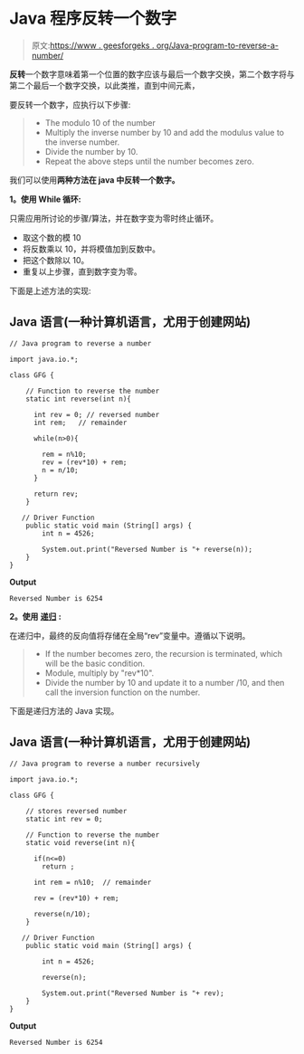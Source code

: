 # Java 程序反转一个数字

> 原文:[https://www . geesforgeks . org/Java-program-to-reverse-a-number/](https://www.geeksforgeeks.org/java-program-to-reverse-a-number/)

**反转**一个数字意味着第一个位置的数字应该与最后一个数字交换，第二个数字将与第二个最后一个数字交换，以此类推，直到中间元素，

要反转一个数字，应执行以下步骤:

> *   The modulo 10 of the number
> *   Multiply the inverse number by 10 and add the modulus value to the inverse number.
> *   Divide the number by 10.
> *   Repeat the above steps until the number becomes zero.

我们可以使用**两种方法在 java 中反转一个数字。**

**1。使用 While 循环:**

只需应用所讨论的步骤/算法，并在数字变为零时终止循环。

*   取这个数的模 10
*   将反数乘以 10，并将模值加到反数中。
*   把这个数除以 10。
*   重复以上步骤，直到数字变为零。

下面是上述方法的实现:

## Java 语言(一种计算机语言，尤用于创建网站)

```
// Java program to reverse a number

import java.io.*;

class GFG {

    // Function to reverse the number
    static int reverse(int n){

      int rev = 0; // reversed number
      int rem;   // remainder

      while(n>0){

        rem = n%10;
        rev = (rev*10) + rem;
        n = n/10;
      }

      return rev;
    }

   // Driver Function
    public static void main (String[] args) {
        int n = 4526;

        System.out.print("Reversed Number is "+ reverse(n));
    }
}
```

**Output**

```
Reversed Number is 6254
```

**2。使用** [**递归**](https://www.geeksforgeeks.org/recursion/) **:**

在递归中，最终的反向值将存储在全局“rev”变量中。遵循以下说明。

> *   If the number becomes zero, the recursion is terminated, which will be the basic condition.
> *   Module, multiply by "rev*10".
> *   Divide the number by 10 and update it to a number /10, and then call the inversion function on the number.

下面是递归方法的 Java 实现。

## Java 语言(一种计算机语言，尤用于创建网站)

```
// Java program to reverse a number recursively

import java.io.*;

class GFG {

    // stores reversed number
    static int rev = 0;

    // Function to reverse the number
    static void reverse(int n){

      if(n<=0)
        return ;

      int rem = n%10;  // remainder

      rev = (rev*10) + rem;

      reverse(n/10);
    }

   // Driver Function
    public static void main (String[] args) {

        int n = 4526;

        reverse(n);

        System.out.print("Reversed Number is "+ rev);
    }
}
```

**Output**

```
Reversed Number is 6254
```
